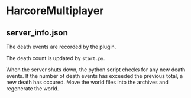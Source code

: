 # HarcoreMultiplayer

## server_info.json

The death events are recorded by the plugin.

The death count is updated by `start.py`.

When the server shuts down, the python script checks for any new death events. If the number of death events has exceeded the previous total, a new death has occured. Move the world files into the archives and regenerate the world.